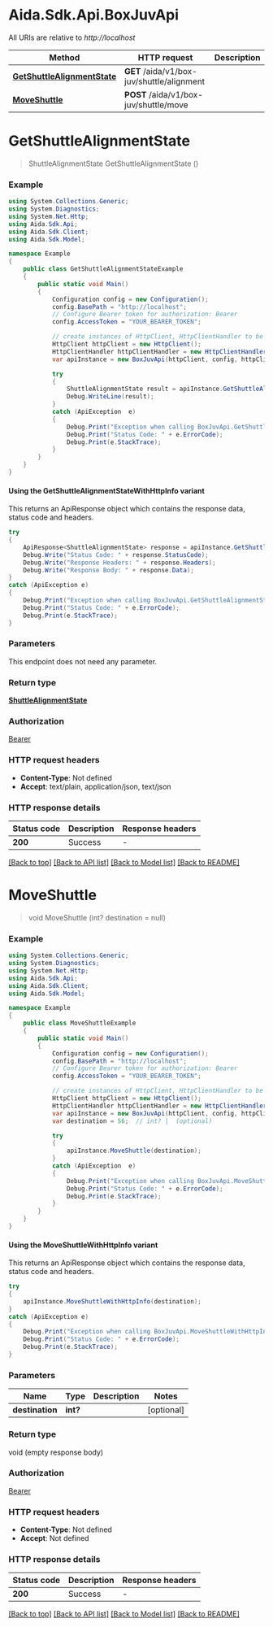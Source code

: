 # Aida.Sdk.Api.BoxJuvApi

All URIs are relative to *http://localhost*

| Method | HTTP request | Description |
|--------|--------------|-------------|
| [**GetShuttleAlignmentState**](BoxJuvApi.md#getshuttlealignmentstate) | **GET** /aida/v1/box-juv/shuttle/alignment |  |
| [**MoveShuttle**](BoxJuvApi.md#moveshuttle) | **POST** /aida/v1/box-juv/shuttle/move |  |

<a name="getshuttlealignmentstate"></a>
# **GetShuttleAlignmentState**
> ShuttleAlignmentState GetShuttleAlignmentState ()



### Example
```csharp
using System.Collections.Generic;
using System.Diagnostics;
using System.Net.Http;
using Aida.Sdk.Api;
using Aida.Sdk.Client;
using Aida.Sdk.Model;

namespace Example
{
    public class GetShuttleAlignmentStateExample
    {
        public static void Main()
        {
            Configuration config = new Configuration();
            config.BasePath = "http://localhost";
            // Configure Bearer token for authorization: Bearer
            config.AccessToken = "YOUR_BEARER_TOKEN";

            // create instances of HttpClient, HttpClientHandler to be reused later with different Api classes
            HttpClient httpClient = new HttpClient();
            HttpClientHandler httpClientHandler = new HttpClientHandler();
            var apiInstance = new BoxJuvApi(httpClient, config, httpClientHandler);

            try
            {
                ShuttleAlignmentState result = apiInstance.GetShuttleAlignmentState();
                Debug.WriteLine(result);
            }
            catch (ApiException  e)
            {
                Debug.Print("Exception when calling BoxJuvApi.GetShuttleAlignmentState: " + e.Message);
                Debug.Print("Status Code: " + e.ErrorCode);
                Debug.Print(e.StackTrace);
            }
        }
    }
}
```

#### Using the GetShuttleAlignmentStateWithHttpInfo variant
This returns an ApiResponse object which contains the response data, status code and headers.

```csharp
try
{
    ApiResponse<ShuttleAlignmentState> response = apiInstance.GetShuttleAlignmentStateWithHttpInfo();
    Debug.Write("Status Code: " + response.StatusCode);
    Debug.Write("Response Headers: " + response.Headers);
    Debug.Write("Response Body: " + response.Data);
}
catch (ApiException e)
{
    Debug.Print("Exception when calling BoxJuvApi.GetShuttleAlignmentStateWithHttpInfo: " + e.Message);
    Debug.Print("Status Code: " + e.ErrorCode);
    Debug.Print(e.StackTrace);
}
```

### Parameters
This endpoint does not need any parameter.
### Return type

[**ShuttleAlignmentState**](ShuttleAlignmentState.md)

### Authorization

[Bearer](../README.md#Bearer)

### HTTP request headers

 - **Content-Type**: Not defined
 - **Accept**: text/plain, application/json, text/json


### HTTP response details
| Status code | Description | Response headers |
|-------------|-------------|------------------|
| **200** | Success |  -  |

[[Back to top]](#) [[Back to API list]](../README.md#documentation-for-api-endpoints) [[Back to Model list]](../README.md#documentation-for-models) [[Back to README]](../README.md)

<a name="moveshuttle"></a>
# **MoveShuttle**
> void MoveShuttle (int? destination = null)



### Example
```csharp
using System.Collections.Generic;
using System.Diagnostics;
using System.Net.Http;
using Aida.Sdk.Api;
using Aida.Sdk.Client;
using Aida.Sdk.Model;

namespace Example
{
    public class MoveShuttleExample
    {
        public static void Main()
        {
            Configuration config = new Configuration();
            config.BasePath = "http://localhost";
            // Configure Bearer token for authorization: Bearer
            config.AccessToken = "YOUR_BEARER_TOKEN";

            // create instances of HttpClient, HttpClientHandler to be reused later with different Api classes
            HttpClient httpClient = new HttpClient();
            HttpClientHandler httpClientHandler = new HttpClientHandler();
            var apiInstance = new BoxJuvApi(httpClient, config, httpClientHandler);
            var destination = 56;  // int? |  (optional) 

            try
            {
                apiInstance.MoveShuttle(destination);
            }
            catch (ApiException  e)
            {
                Debug.Print("Exception when calling BoxJuvApi.MoveShuttle: " + e.Message);
                Debug.Print("Status Code: " + e.ErrorCode);
                Debug.Print(e.StackTrace);
            }
        }
    }
}
```

#### Using the MoveShuttleWithHttpInfo variant
This returns an ApiResponse object which contains the response data, status code and headers.

```csharp
try
{
    apiInstance.MoveShuttleWithHttpInfo(destination);
}
catch (ApiException e)
{
    Debug.Print("Exception when calling BoxJuvApi.MoveShuttleWithHttpInfo: " + e.Message);
    Debug.Print("Status Code: " + e.ErrorCode);
    Debug.Print(e.StackTrace);
}
```

### Parameters

| Name | Type | Description | Notes |
|------|------|-------------|-------|
| **destination** | **int?** |  | [optional]  |

### Return type

void (empty response body)

### Authorization

[Bearer](../README.md#Bearer)

### HTTP request headers

 - **Content-Type**: Not defined
 - **Accept**: Not defined


### HTTP response details
| Status code | Description | Response headers |
|-------------|-------------|------------------|
| **200** | Success |  -  |

[[Back to top]](#) [[Back to API list]](../README.md#documentation-for-api-endpoints) [[Back to Model list]](../README.md#documentation-for-models) [[Back to README]](../README.md)


